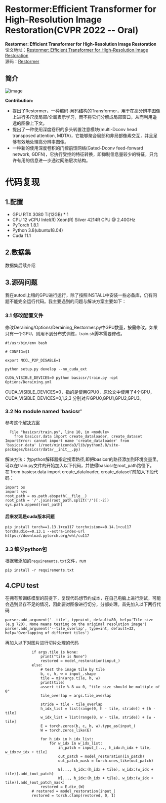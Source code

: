 # Restormer:Efficient Transformer for High-Resolution Image Restoration(CVPR 2022 -- Oral)
**Restormer: Efficient Transformer for High-Resolution Image Restoration**  
论文地址：[Restormer: Efficient Transformer for High-Resolution Image Restoration](https://arxiv.org/abs/2111.09881)  
源码：[Restormer](https://github.com/swz30/Restormer)  
## 简介
![image](https://github.com/ZzhuL/DeepL_CV/assets/83905469/daab4b40-424e-4382-b8eb-341fa1cbf6bf)

**Contribution:**  
* 提出了Restormer，一种编码-解码结构的Transformer，用于在高分辨率图像上进行多尺度局部/全局表示学习，而不将它们分解成局部窗口，从而利用遥远的图像上下文。  
* 提出了一种使用深度卷积的多头转置注意模块(multi-Dconv head transposed attention, MDTA)，它能够聚合局部和非局部像素交互，并且足够有效地处理高分辨率图像。  
* 一种新的使用深度卷积的门控前馈网络(Gated-Dconv feed-forward network, GDFN)，它执行受控的特征转换，即抑制信息量较少的特征，只允许有用的信息进一步通过网络层次结构。  


# 代码复现
## 1.配置
* GPU RTX 3080 Ti(12GB) * 1
* CPU 12 vCPU Intel(R) Xeon(R) Silver 4214R CPU @ 2.40GHz
* PyTorch  1.8.1
* Python  3.8(ubuntu18.04)
* Cuda  11.1
## 2.数据集
数据集后续介绍

## 3.源码问题
我在autodl上租的GPU进行运行，除了按照INSTALL中安装一些必备库，仍有问题不能完全运行代码。我主要遇到的问题与解决方案主要如下：
### 3.1 修改配置文件
修改Deraining/Options/Deraining_Restormer.py中GPU数量，按需修改。如果只有一个GPU，则用不到分布式训练，train.sh脚本需要修改。
```
#!/usr/bin/env bash

# CONFIG=$1

export NCCL_P2P_DISABLE=1

python setup.py develop --no_cuda_ext

CUDA_VISIBLE_DEVICES=0 python basicsr/train.py -opt Options/Deraining.yml
```
CUDA_VISIBLE_DEVICES=0，指的是使用GPU0，原论文中使用了4个GPU，CUDA_VISIBLE_DEVICES=0,1,2,3 分别对应GPU0,GPU1,GPU2,GPU3。
### 3.2 No module named 'basicsr'
参考这个[解决方案](https://blog.csdn.net/G_B_L/article/details/106745534)
```
  File "basicsr/train.py", line 10, in <module>
    from basicsr.data import create_dataloader, create_dataset
ImportError: cannot import name 'create_dataloader' from 'basicsr.data' (/root/miniconda3/lib/python3.8/site-packages/basicsr/data/__init__.py)
```
解决方法：为python解释器指定搜索路径,即把basicsr的路径添加到环境变量里。可以在train.py文件的开始加入以下代码，并使得basicsr在root_path路径下。在'from basicsr.data import create_dataloader, create_dataset'前加入下段代码：
```
import os
import sys
root_path = os.path.abspath(__file__)
root_path = '/'.join(root_path.split('/')[:-2])
sys.path.append(root_path)
```
#### 后来发现是cuda版本问题
```
pip install torch==1.13.1+cu117 torchvision==0.14.1+cu117 torchaudio==0.13.1 --extra-index-url https://download.pytorch.org/whl/cu117
```
### 3.3 缺少python包
根据我添加的`requirements.txt`文件，run
```
pip install -r requirements.txt
```
## 4.CPU test
在拥有预训练模型的前提下，复现代码想节约成本，在自己电脑上进行测试，可能会遇到显存不足的情况，因此要对图像进行切分，分部处理。首先加入以下两行代码
```
parser.add_argument('--tile', type=int, default=80, help='Tile size (e.g 720). None means testing on the original resolution image')
parser.add_argument('--tile_overlap', type=int, default=32, help='Overlapping of different tiles')
```
再加入以下对图片进行切片处理的代码
```
            if args.tile is None:
                print("tile is None")
                restored = model_restoration(input_)
            else:
                # test the image tile by tile
                b, c, h, w = input_.shape
                tile = min(args.tile, h, w)
                print(tile)
                assert tile % 8 == 0, "tile size should be multiple of 8"
                tile_overlap = args.tile_overlap

                stride = tile - tile_overlap
                h_idx_list = list(range(0, h - tile, stride)) + [h - tile]
                w_idx_list = list(range(0, w - tile, stride)) + [w - tile]
                E = torch.zeros(b, c, h, w).type_as(input_)
                W = torch.zeros_like(E)

                for h_idx in h_idx_list:
                    for w_idx in w_idx_list:
                        in_patch = input_[..., h_idx:h_idx + tile, w_idx:w_idx + tile]
                        out_patch = model_restoration(in_patch)
                        out_patch_mask = torch.ones_like(out_patch)

                        E[..., h_idx:(h_idx + tile), w_idx:(w_idx + tile)].add_(out_patch)
                        W[..., h_idx:(h_idx + tile), w_idx:(w_idx + tile)].add_(out_patch_mask)
                restored = E.div_(W)
            # restored = model_restoration(input_)
            restored = torch.clamp(restored, 0, 1)
```
